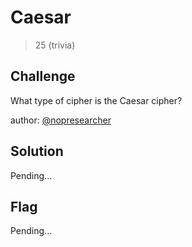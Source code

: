 # Caesar
> 25 (trivia)

## Challenge

What type of cipher is the Caesar cipher?

author: [@nopresearcher](https://twitter.com/NopResearcher)

## Solution

Pending...

## Flag

Pending...
